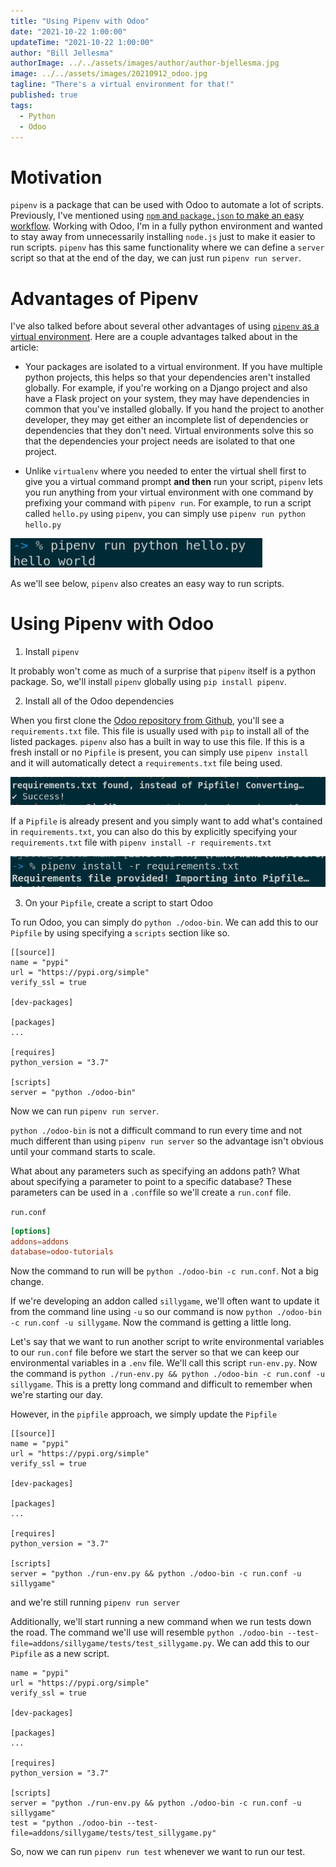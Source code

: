 ```yaml
---
title: "Using Pipenv with Odoo"
date: "2021-10-22 1:00:00"
updateTime: "2021-10-22 1:00:00"
author: "Bill Jellesma"
authorImage: ../../assets/images/author/author-bjellesma.jpg
image: ../../assets/images/20210912_odoo.jpg
tagline: "There's a virtual environment for that!"
published: true
tags:
  - Python
  - Odoo
---
```


# Motivation

`pipenv` is a package that can be used with Odoo to automate a lot of scripts. Previously, I've mentioned using [`npm` and `package.json` to make an easy workflow](https://billjellesmacoding.netlify.app/blog/20200319_npm_scripts). Working with Odoo, I'm in a fully python environment and wanted to stay away from unnecessarily installing `node.js` just to make it easier to run scripts. `pipenv` has this same functionality where we can define a `server` script so that at the end of the day, we can just run `pipenv run server`.

# Advantages of Pipenv

I've also talked before about several other advantages of using [`pipenv` as a virtual environment](https://billjellesmacoding.netlify.app/blog/20191208_virtual_environments). Here are a couple advantages talked about in the article:

- Your packages are isolated to a virtual environment. If you have multiple python projects, this helps so that your dependencies aren't installed globally. For example, if you're working on a Django project and also have a Flask project on your system, they may have dependencies in common that you've installed globally. If you hand the project to another developer, they may get either an incomplete list of dependencies or dependencies that they don't need. Virtual environments solve this so that the dependencies your project needs are isolated to that one project.

- Unlike `virtualenv` where you needed to enter the virtual shell first to give you a virtual command prompt **and then** run your script, `pipenv` lets you run anything from your virtual environment with one command by prefixing your command with `pipenv run`. For example, to run a script called `hello.py` using `pipenv`, you can simply use `pipenv run python hello.py`

![Running hello.py](images/../res/2021-10-22-00-22-00.png)

As we'll see below, `pipenv` also creates an easy way to run scripts.

# Using Pipenv with Odoo

1. Install `pipenv`

It probably won't come as much of a surprise that `pipenv` itself is a python package. So, we'll install `pipenv` globally using `pip install pipenv`.

2. Install all of the Odoo dependencies

When you first clone the [Odoo repository from Github](https://github.com/odoo/odoo), you'll see a `requirements.txt` file. This file is usually used with `pip` to install all of the listed packages. `pipenv` also has a built in way to use this file. If this is a fresh install or no `Pipfile` is present, you can simply use `pipenv install` and it will automatically detect a `requirements.txt` file being used.

![Fresh Installl](images/../res/2021-10-21-23-31-05.png)

If a `Pipfile` is already present and you simply want to add what's contained in `requirements.txt`, you can also do this by explicitly specifying your `requirements.txt` file with `pipenv install -r requirements.txt`

![Install requirements.txt](images/../res/2021-10-21-23-39-05.png)

3. On your `Pipfile`, create a script to start Odoo

To run Odoo, you can simply do `python ./odoo-bin`. We can add this to our `Pipfile` by using specifying a `scripts` section like so.

```
[[source]]
name = "pypi"
url = "https://pypi.org/simple"
verify_ssl = true

[dev-packages]

[packages]
...

[requires]
python_version = "3.7"

[scripts]
server = "python ./odoo-bin"
```

Now we can run `pipenv run server`.

`python ./odoo-bin` is not a difficult command to run every time and not much different than using `pipenv run server` so the advantage isn't obvious until your command starts to scale.

What about any parameters such as specifying an addons path? What about specifying a parameter to point to a specific database? These parameters can be used in a `.conf`file so we'll create a `run.conf` file.

`run.conf`

```conf
[options]
addons=addons
database=odoo-tutorials
```

Now the command to run will be `python ./odoo-bin -c run.conf`. Not a big change.

If we're developing an addon called `sillygame`, we'll often want to update it from the command line using `-u` so our command is now `python ./odoo-bin -c run.conf -u sillygame`. Now the command is getting a little long.

Let's say that we want to run another script to write environmental variables to our `run.conf` file before we start the server so that we can keep our environmental variables in a `.env` file. We'll call this script `run-env.py`. Now the command is `python ./run-env.py && python ./odoo-bin -c run.conf -u sillygame`. This is a pretty long command and difficult to remember when we're starting our day.

However, in the `pipfile` approach, we simply update the `Pipfile`

```
[[source]]
name = "pypi"
url = "https://pypi.org/simple"
verify_ssl = true

[dev-packages]

[packages]
...

[requires]
python_version = "3.7"

[scripts]
server = "python ./run-env.py && python ./odoo-bin -c run.conf -u sillygame"
```

and we're still running `pipenv run server`

Additionally, we'll start running a new command when we run tests down the road. The command we'll use will resemble `python ./odoo-bin --test-file=addons/sillygame/tests/test_sillygame.py`. We can add this to our `Pipfile` as a new script.

```
name = "pypi"
url = "https://pypi.org/simple"
verify_ssl = true

[dev-packages]

[packages]
...

[requires]
python_version = "3.7"

[scripts]
server = "python ./run-env.py && python ./odoo-bin -c run.conf -u sillygame"
test = "python ./odoo-bin --test-file=addons/sillygame/tests/test_sillygame.py"
```

So, now we can run `pipenv run test` whenever we want to run our test.
